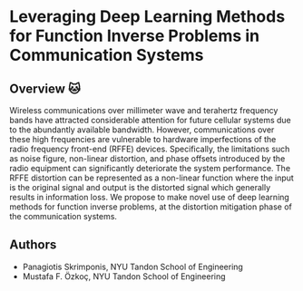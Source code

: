 # Leveraging Deep Learning Methods for Function Inverse Problems in Communication Systems

## Overview :cat:
Wireless communications over millimeter wave and terahertz frequency bands have attracted considerable attention for future cellular systems due to the abundantly available bandwidth. However, communications over these high frequencies are vulnerable to hardware imperfections of the radio frequency front-end (RFFE) devices. Specifically, the limitations such as noise figure, non-linear distortion, and phase offsets introduced by the radio equipment can significantly deteriorate the system performance. The RFFE distortion can be represented as a non-linear function where the input is the original signal and output is the distorted signal which generally results in information loss. We propose to make novel use of deep learning methods for function inverse problems, at the distortion mitigation phase of the communication systems.

## Authors
* Panagiotis Skrimponis, NYU Tandon School of Engineering
* Mustafa F. &#214;zko&#231;, NYU Tandon School of Engineering
